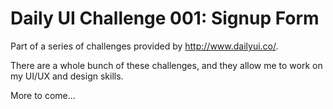 # Daily UI Challenge 001: Signup Form

Part of a series of challenges provided by http://www.dailyui.co/.

There are a whole bunch of these challenges, and they allow me to work on my UI/UX and design skills.

More to come...

